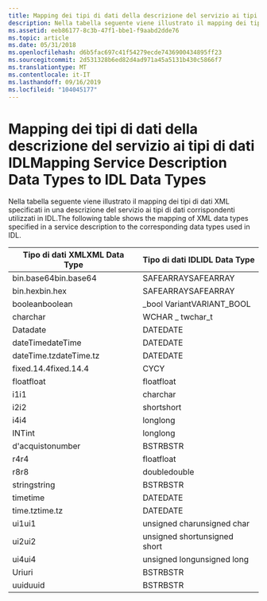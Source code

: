 ```yaml
---
title: Mapping dei tipi di dati della descrizione del servizio ai tipi di dati IDL
description: Nella tabella seguente viene illustrato il mapping dei tipi di dati XML specificati in una descrizione del servizio ai tipi di dati corrispondenti utilizzati in IDL.
ms.assetid: eeb86177-8c3b-47f1-bbe1-f9aabd2dde76
ms.topic: article
ms.date: 05/31/2018
ms.openlocfilehash: d6b5fac697c41f54279ecde7436900434895ff23
ms.sourcegitcommit: 2d531328b6ed82d4ad971a45a5131b430c5866f7
ms.translationtype: MT
ms.contentlocale: it-IT
ms.lasthandoff: 09/16/2019
ms.locfileid: "104045177"
---
```

# <a name="mapping-service-description-data-types-to-idl-data-types"></a><span data-ttu-id="ff0d3-103">Mapping dei tipi di dati della descrizione del servizio ai tipi di dati IDL</span><span class="sxs-lookup"><span data-stu-id="ff0d3-103">Mapping Service Description Data Types to IDL Data Types</span></span>

<span data-ttu-id="ff0d3-104">Nella tabella seguente viene illustrato il mapping dei tipi di dati XML specificati in una descrizione del servizio ai tipi di dati corrispondenti utilizzati in IDL.</span><span class="sxs-lookup"><span data-stu-id="ff0d3-104">The following table shows the mapping of XML data types specified in a service description to the corresponding data types used in IDL.</span></span>



| <span data-ttu-id="ff0d3-105">Tipo di dati XML</span><span class="sxs-lookup"><span data-stu-id="ff0d3-105">XML Data Type</span></span> | <span data-ttu-id="ff0d3-106">Tipo di dati IDL</span><span class="sxs-lookup"><span data-stu-id="ff0d3-106">IDL Data Type</span></span>  |
|---------------|----------------|
| <span data-ttu-id="ff0d3-107">bin.base64</span><span class="sxs-lookup"><span data-stu-id="ff0d3-107">bin.base64</span></span>    | <span data-ttu-id="ff0d3-108">SAFEARRAY</span><span class="sxs-lookup"><span data-stu-id="ff0d3-108">SAFEARRAY</span></span>      |
| <span data-ttu-id="ff0d3-109">bin.hex</span><span class="sxs-lookup"><span data-stu-id="ff0d3-109">bin.hex</span></span>       | <span data-ttu-id="ff0d3-110">SAFEARRAY</span><span class="sxs-lookup"><span data-stu-id="ff0d3-110">SAFEARRAY</span></span>      |
| <span data-ttu-id="ff0d3-111">boolean</span><span class="sxs-lookup"><span data-stu-id="ff0d3-111">boolean</span></span>       | <span data-ttu-id="ff0d3-112">\_bool Variant</span><span class="sxs-lookup"><span data-stu-id="ff0d3-112">VARIANT\_BOOL</span></span>  |
| <span data-ttu-id="ff0d3-113">char</span><span class="sxs-lookup"><span data-stu-id="ff0d3-113">char</span></span>          | <span data-ttu-id="ff0d3-114">WCHAR \_ t</span><span class="sxs-lookup"><span data-stu-id="ff0d3-114">wchar\_t</span></span>       |
| <span data-ttu-id="ff0d3-115">Data</span><span class="sxs-lookup"><span data-stu-id="ff0d3-115">date</span></span>          | <span data-ttu-id="ff0d3-116">DATE</span><span class="sxs-lookup"><span data-stu-id="ff0d3-116">DATE</span></span>           |
| <span data-ttu-id="ff0d3-117">dateTime</span><span class="sxs-lookup"><span data-stu-id="ff0d3-117">dateTime</span></span>      | <span data-ttu-id="ff0d3-118">DATE</span><span class="sxs-lookup"><span data-stu-id="ff0d3-118">DATE</span></span>           |
| <span data-ttu-id="ff0d3-119">dateTime.tz</span><span class="sxs-lookup"><span data-stu-id="ff0d3-119">dateTime.tz</span></span>   | <span data-ttu-id="ff0d3-120">DATE</span><span class="sxs-lookup"><span data-stu-id="ff0d3-120">DATE</span></span>           |
| <span data-ttu-id="ff0d3-121">fixed.14.4</span><span class="sxs-lookup"><span data-stu-id="ff0d3-121">fixed.14.4</span></span>    | <span data-ttu-id="ff0d3-122">CY</span><span class="sxs-lookup"><span data-stu-id="ff0d3-122">CY</span></span>             |
| <span data-ttu-id="ff0d3-123">float</span><span class="sxs-lookup"><span data-stu-id="ff0d3-123">float</span></span>         | <span data-ttu-id="ff0d3-124">float</span><span class="sxs-lookup"><span data-stu-id="ff0d3-124">float</span></span>          |
| <span data-ttu-id="ff0d3-125">i1</span><span class="sxs-lookup"><span data-stu-id="ff0d3-125">i1</span></span>            | <span data-ttu-id="ff0d3-126">char</span><span class="sxs-lookup"><span data-stu-id="ff0d3-126">char</span></span>           |
| <span data-ttu-id="ff0d3-127">i2</span><span class="sxs-lookup"><span data-stu-id="ff0d3-127">i2</span></span>            | <span data-ttu-id="ff0d3-128">short</span><span class="sxs-lookup"><span data-stu-id="ff0d3-128">short</span></span>          |
| <span data-ttu-id="ff0d3-129">i4</span><span class="sxs-lookup"><span data-stu-id="ff0d3-129">i4</span></span>            | <span data-ttu-id="ff0d3-130">long</span><span class="sxs-lookup"><span data-stu-id="ff0d3-130">long</span></span>           |
| <span data-ttu-id="ff0d3-131">INT</span><span class="sxs-lookup"><span data-stu-id="ff0d3-131">int</span></span>           | <span data-ttu-id="ff0d3-132">long</span><span class="sxs-lookup"><span data-stu-id="ff0d3-132">long</span></span>           |
| <span data-ttu-id="ff0d3-133">d'acquisto</span><span class="sxs-lookup"><span data-stu-id="ff0d3-133">number</span></span>        | <span data-ttu-id="ff0d3-134">BSTR</span><span class="sxs-lookup"><span data-stu-id="ff0d3-134">BSTR</span></span>           |
| <span data-ttu-id="ff0d3-135">r4</span><span class="sxs-lookup"><span data-stu-id="ff0d3-135">r4</span></span>            | <span data-ttu-id="ff0d3-136">float</span><span class="sxs-lookup"><span data-stu-id="ff0d3-136">float</span></span>          |
| <span data-ttu-id="ff0d3-137">r8</span><span class="sxs-lookup"><span data-stu-id="ff0d3-137">r8</span></span>            | <span data-ttu-id="ff0d3-138">double</span><span class="sxs-lookup"><span data-stu-id="ff0d3-138">double</span></span>         |
| <span data-ttu-id="ff0d3-139">string</span><span class="sxs-lookup"><span data-stu-id="ff0d3-139">string</span></span>        | <span data-ttu-id="ff0d3-140">BSTR</span><span class="sxs-lookup"><span data-stu-id="ff0d3-140">BSTR</span></span>           |
| <span data-ttu-id="ff0d3-141">time</span><span class="sxs-lookup"><span data-stu-id="ff0d3-141">time</span></span>          | <span data-ttu-id="ff0d3-142">DATE</span><span class="sxs-lookup"><span data-stu-id="ff0d3-142">DATE</span></span>           |
| <span data-ttu-id="ff0d3-143">time.tz</span><span class="sxs-lookup"><span data-stu-id="ff0d3-143">time.tz</span></span>       | <span data-ttu-id="ff0d3-144">DATE</span><span class="sxs-lookup"><span data-stu-id="ff0d3-144">DATE</span></span>           |
| <span data-ttu-id="ff0d3-145">ui1</span><span class="sxs-lookup"><span data-stu-id="ff0d3-145">ui1</span></span>           | <span data-ttu-id="ff0d3-146">unsigned char</span><span class="sxs-lookup"><span data-stu-id="ff0d3-146">unsigned char</span></span>  |
| <span data-ttu-id="ff0d3-147">ui2</span><span class="sxs-lookup"><span data-stu-id="ff0d3-147">ui2</span></span>           | <span data-ttu-id="ff0d3-148">unsigned short</span><span class="sxs-lookup"><span data-stu-id="ff0d3-148">unsigned short</span></span> |
| <span data-ttu-id="ff0d3-149">ui4</span><span class="sxs-lookup"><span data-stu-id="ff0d3-149">ui4</span></span>           | <span data-ttu-id="ff0d3-150">unsigned long</span><span class="sxs-lookup"><span data-stu-id="ff0d3-150">unsigned long</span></span>  |
| <span data-ttu-id="ff0d3-151">Uri</span><span class="sxs-lookup"><span data-stu-id="ff0d3-151">uri</span></span>           | <span data-ttu-id="ff0d3-152">BSTR</span><span class="sxs-lookup"><span data-stu-id="ff0d3-152">BSTR</span></span>           |
| <span data-ttu-id="ff0d3-153">uuid</span><span class="sxs-lookup"><span data-stu-id="ff0d3-153">uuid</span></span>          | <span data-ttu-id="ff0d3-154">BSTR</span><span class="sxs-lookup"><span data-stu-id="ff0d3-154">BSTR</span></span>           |



 

 

 




